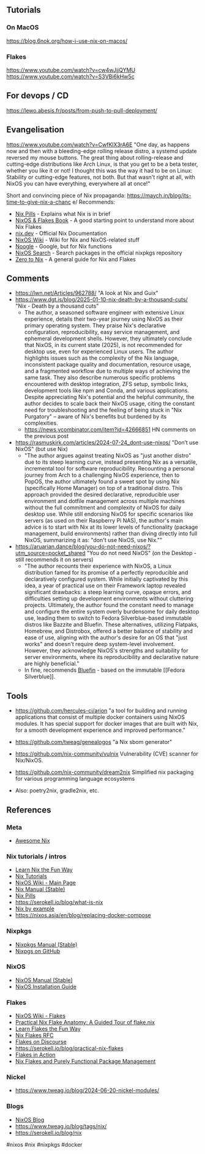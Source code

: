 ## Tutorials

### On MacOS

https://blog.6nok.org/how-i-use-nix-on-macos/

### Flakes

https://www.youtube.com/watch?v=cw4wJjjQYMU
https://www.youtube.com/watch?v=S3VBi6kHw5c

## For devops / CD

https://lewo.abesis.fr/posts/from-push-to-pull-deployment/

## Evangelisation

https://www.youtube.com/watch?v=CwfKlX3rA6E "One day, as happens now and then with a bleeding-edge rolling release distro, a systemd update reversed my mouse buttons. The great thing about rolling-release and cutting-edge distributions like Arch Linux, is that you get to be a beta tester, whether you like it or not! I thought this was the way it had to be on Linux: Stability or cutting-edge features, not both. But that wasn't right at all, with NixOS you can have everything, everywhere all at once!"

Short and convincing piece of Nix propaganda: https://maych.in/blog/its-time-to-give-nix-a-chanc
e/
Recommends:
- [Nix Pills](https://nixos.org/guides/nix-pills/) - Explains what Nix is in brief
- [NixOS & Flakes Book](https://nixos-and-flakes.thiscute.world/) - A good starting point to understand more about Nix Flakes
- [nix.dev](https://nix.dev/) - Official Nix Documentation
- [NixOS Wiki](https://wiki.nixos.org/) - Wiki for Nix and NixOS-related stuff
- [Noogle](https://noogle.dev) - Google, but for Nix functions
- [NixOS Search](https://search.nixos.org) - Search packages in the official nixpkgs repository
- [Zero to Nix](https://zero-to-nix.com/) - A general guide for Nix and Flakes

## Comments

- https://lwn.net/Articles/962788/ "A look at Nix and Guix"
- https://www.dgt.is/blog/2025-01-10-nix-death-by-a-thousand-cuts/ "Nix - Death by a thousand cuts"
    - The author, a seasoned software engineer with extensive Linux experience, details their two-year journey using NixOS as their primary operating system. They praise Nix's declarative configuration, reproducibility, easy service management, and ephemeral development shells. However, they ultimately conclude that NixOS, in its current state (2025), is not recommended for desktop use, even for experienced Linux users. The author highlights issues such as the complexity of the Nix language, inconsistent package quality and documentation, resource usage, and a fragmented workflow due to multiple ways of achieving the same task. They also describe numerous specific problems encountered with desktop integration, ZFS setup, symbolic links, development tools like npm and Conda, and various applications. Despite appreciating Nix's potential and the helpful community, the author decides to scale back their NixOS usage, citing the constant need for troubleshooting and the feeling of being stuck in "Nix Purgatory" – aware of Nix's benefits but burdened by its complexities.
    - https://news.ycombinator.com/item?id=42666851 HN comments on the previous post
- https://rasmuskirk.com/articles/2024-07-24_dont-use-nixos/ "Don’t use NixOS" (but use Nix)
    - "The author argues against treating NixOS as "just another distro" due to its steep learning curve, instead presenting Nix as a versatile, incremental tool for software reproducibility. Recounting a personal journey from Arch to a challenging NixOS experience, then to PopOS, the author ultimately found a sweet spot by using Nix (specifically Home Manager) on top of a traditional distro. This approach provided the desired declarative, reproducible user environment and dotfile management across multiple machines without the full commitment and complexity of NixOS for daily desktop use. While still endorsing NixOS for specific scenarios like servers (as used on their Raspberry Pi NAS), the author's main advice is to start with Nix at its lower levels of functionality (package management, build environments) rather than diving directly into full NixOS, summarizing it as: "don't use NixOS, use Nix.""
- https://aruarian.dance/blog/you-do-not-need-nixos/?utm_source=pocket_shared "You do not need NixOS" (on the Desktop - still recommends it on servers)
    - "The author recounts their experience with NixOS, a Linux distribution famed for its promise of a perfectly reproducible and declaratively configured system. While initially captivated by this idea, a year of practical use on their Framework laptop revealed significant drawbacks: a steep learning curve, opaque errors, and difficulties setting up development environments without cluttering projects. Ultimately, the author found the constant need to manage and configure the entire system overly burdensome for daily desktop use, leading them to switch to Fedora Silverblue-based immutable distros like Bazzite and Bluefin. These alternatives, utilizing Flatpaks, Homebrew, and Distrobox, offered a better balance of stability and ease of use, aligning with the author's desire for an OS that "just works" and doesn't require deep system-level involvement. However, they acknowledge NixOS's strengths and suitability for server environments, where its reproducibility and declarative nature are highly beneficial."
    - In fine, recommends [Bluefin](https://projectbluefin.io/) - based on the immutable [[Fedora Silverblue]].

## Tools

- https://github.com/hercules-ci/arion "a tool for building and running applications that consist of multiple docker containers using NixOS modules. It has special support for docker images that are built with Nix, for a smooth development experience and improved performance."

- https://github.com/tweag/genealogos "a Nix sbom generator"

- https://github.com/nix-community/vulnix Vulnerability (CVE) scanner for Nix/NixOS.

- https://github.com/nix-community/dream2nix Simplified nix packaging for various programming language ecosystems
- Also: poetry2nix, gradle2nix, etc.

## References

### Meta

- [Awesome Nix](https://github.com/nix-community/awesome-nix)

### Nix  tutorials / intros

- [Learn Nix the Fun Way](https://fzakaria.com/2024/07/05/learn-nix-the-fun-way.html)
- [Nix Tutorials](https://nix.dev/tutorials/#tutorials)
- [NixOS Wiki - Main Page](https://nixos.wiki/wiki/Main_Page)
- [Nix Manual (Stable)](https://nixos.org/manual/nix/stable/)
- [Nix Pills](https://nixos.org/guides/nix-pills/)
- https://serokell.io/blog/what-is-nix
- [Nix by example](https://mimoo.github.io/nixbyexample/)
- https://nixos.asia/en/blog/replacing-docker-compose

### Nixpkgs

- [Nixpkgs Manual (Stable)](https://nixos.org/manual/nixpkgs/stable/)
- [Nixpgs on GitHub](https://github.com/NixOS/nixpkgs)

### NixOS

- [NixOS Manual (Stable)](https://nixos.org/manual/nixos/stable/)
- [NixOS Installation Guide](https://nixos.org/manual/nixos/stable/#sec-installation)

### Flakes

- [NixOS Wiki - Flakes](https://nixos.wiki/wiki/Flakes)
- [Practical Nix Flake Anatomy: A Guided Tour of flake.nix](https://vtimofeenko.com/posts/practical-nix-flake-anatomy-a-guided-tour-of-flake.nix/)
- [Learn Flakes the Fun Way](https://lyte.dev/blog/learn-flakes-the-fun-way/)
- [Nix Flakes RFC](https://github.com/NixOS/rfcs/pull/49)
- [Flakes on Discourse](https://discourse.nixos.org/t/nix-flakes-impressions-feedback/6521)
- https://serokell.io/blog/practical-nix-flakes
- [Flakes in Action](https://www.tweag.io/blog/2020-05-25-flakes/)
- [Nix Flakes and Purely Functional Package Management](https://serokell.io/blog/nix-flakes)

### Nickel

- https://www.tweag.io/blog/2024-06-20-nickel-modules/

### Blogs

- [NixOS Blog](https://nixos.org/blog.html)
- https://www.tweag.io/blog/tags/nix/
- https://serokell.io/blog/nix

<!-- Keywords -->
#nixos #nix #nixpkgs #docker
<!-- /Keywords -->
